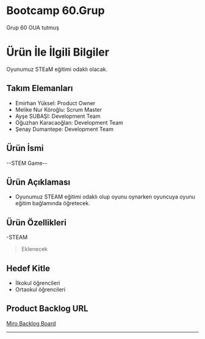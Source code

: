  
# **Bootcamp 60.Grup**

Grup 60 OUA tutmuş

# Ürün İle İlgili Bilgiler
 Oyunumuz STEaM  eğitimi odaklı olacak.

## Takım Elemanları

- Emirhan Yüksel: Product Owner
- Melike Nur Köroğlu: Scrum Master
- Ayşe SUBAŞI: Development Team
- Oğuzhan Karacaoğlan: Development Team
- Şenay Dumantepe: Development Team 

## Ürün İsmi

--STEM Game--

## Ürün Açıklaması

- Oyunumuz STEAM eğitimi odaklı olup oyunu oynarken oyuncuya oyunu eğitim bağlamında öğretecek.

## Ürün Özellikleri

-STEAM
>Eklenecek

## Hedef Kitle

- İlkokul öğrencileri
- Ortaokul öğrencileri

## Product Backlog URL

[Miro Backlog Board](https://miro.com/app/board/uXjVO5l1S8o=/?share_link_id=436440516610)

---
